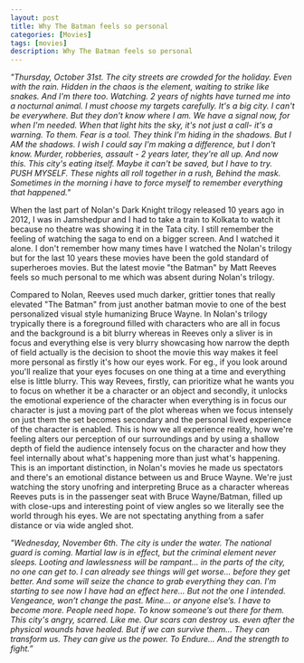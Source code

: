 ```yaml
---
layout: post
title: Why The Batman feels so personal
categories: [Movies]
tags: [movies]
description: Why The Batman feels so personal
---
```


_"Thursday, October 31st. The city streets are crowded for the holiday. Even with the rain. Hidden in the chaos is the element, waiting to strike like snakes. And I'm there too. Watching. 2 years of nights have turned me into a nocturnal animal. I must choose my targets carefully. It's a big city. I can't be everywhere. But they don't know where I am. We have a signal now, for when I'm needed. When that light hits the sky, it's not just a call- it's a warning. To them. Fear is a tool. They think I'm hiding in the shadows. But I AM the shadows. I wish I could say I'm making a difference, but I don't know. Murder, robberies, assault - 2 years later, they're all up. And now this. This city's eating itself. Maybe it can't be saved, but I have to try. PUSH MYSELF. These nights all roll together in a rush, Behind the mask. Sometimes in the morning i have to force myself to remember everything that happened."_


When the last part of Nolan's Dark Knight trilogy released 10 years ago in 2012, I was in Jamshedpur and I had to take a train to Kolkata to watch it because no theatre was showing it in the Tata city. I still remember the feeling of watching the saga to end on a bigger screen. And I watched it alone. I don't remember how many times have I watched the Nolan's trilogy but for the last 10 years these movies have been the gold standard of superheroes movies. But the latest movie "the Batman" by Matt Reeves feels so much personal to me which was absent during Nolan's trilogy. 


Compared to Nolan, Reeves used much darker, grittier tones that really elevated "The Batman" from just another batman movie to one of the best personalized visual style humanizing Bruce Wayne. In Nolan's trilogy trypically there is a foreground filled with characters who are all in focus and the background is a bit blurry whereas in Reeves only a sliver is in focus and everything else is very blurry showcasing how narrow the depth of field actually is the decision to shoot the movie this way makes it feel more personal as firstly it's how our eyes work. For eg., if you look around you'll realize that your eyes focuses on one thing at a time and everything else is little blurry. This way Revees, firstly, can prioritize what he wants you to focus on whether it be a character or an object and secondly, it unlocks the emotional experience of the character when everything is in focus our character is just a moving part of the plot whereas when we focus intensely on just them the set becomes secondary and the personal lived experience of the character is enabled. This is how we all experience reality, how we're feeling alters our perception of our surroundings and by using a shallow depth of field the audience intensely focus on the character and how they feel internally about what's happening more than just what's happening. This is an important distinction, in Nolan's movies he made us spectators and there's an emotional distance between us and Bruce Wayne. We're just watching the story unofring and interpreting Bruce as a character whereas Reeves puts is in the passenger seat with Bruce Wayne/Batman, filled up with close-ups and interesting point of view angles so we literally see the world through his eyes. We are not spectating anything from a safer distance or via wide angled shot.


_"Wednesday, November 6th. The city is under the water. The national guard is coming. Martial law is in effect, but the criminal element never sleeps. Looting and lawlessness will be rampant... in the parts of the city, no one can get to. I can already see things will get worse... before they get better. And some will seize the chance to grab everything they can. I'm starting to see now I have had an effect here... But not the one I intended. Vengeance, won’t change the past. Mine… or anyone else’s. I have to become more. People need hope. To know someone’s out there for them. This city's angry, scarred. Like me. Our scars can destroy us. even after the physical wounds have healed. But if we can survive them... They can transform us. They can give us the power. To Endure... And the strength to fight.”_
